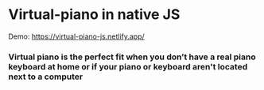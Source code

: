 
# Virtual-piano in native JS
Demo: https://virtual-piano-js.netlify.app/
### Virtual piano is the perfect fit when you don’t have a real piano keyboard at home or if your piano or keyboard aren't located next to a computer
